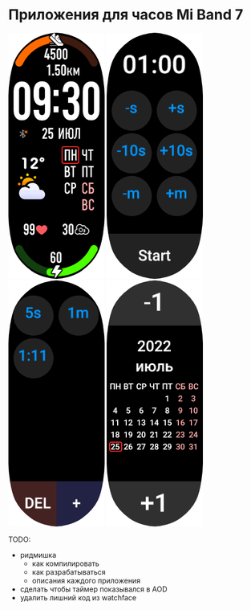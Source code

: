 # Приложения для часов Mi Band 7

![](watchface/preview_sb7.png) ![](timer/preview_sb7.png) ![](timer_presets/preview_sb7.png) ![](calendar/preview_sb7.png)

TODO:
* ридмишка
	* как компилировать
	* как разрабатываться
	* описания каждого приложения
* сделать чтобы таймер показывался в AOD
* удалить лишний код из watchface
